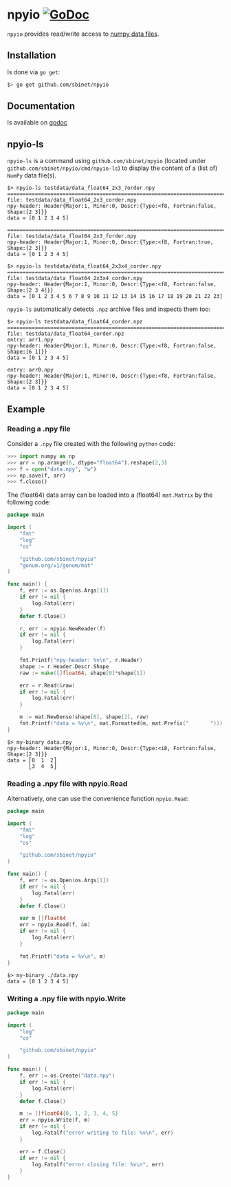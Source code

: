 # npyio [![GoDoc](https://godoc.org/github.com/sbinet/npyio?status.svg)](https://godoc.org/github.com/sbinet/npyio)

`npyio` provides read/write access to [numpy data files](http://docs.scipy.org/doc/numpy/neps/npy-format.html).

## Installation

Is done via `go get`:

```sh
$> go get github.com/sbinet/npyio
```

## Documentation

Is available on [godoc](https://godoc.org/github.com/sbinet/npyio)

## npyio-ls

`npyio-ls` is a command using `github.com/sbinet/npyio` (located under
`github.com/sbinet/npyio/cmd/npyio-ls`) to display the content of a (list of)
`NumPy` data file(s).

```
$> npyio-ls testdata/data_float64_2x3_?order.npy 
================================================================================
file: testdata/data_float64_2x3_corder.npy
npy-header: Header{Major:1, Minor:0, Descr:{Type:<f8, Fortran:false, Shape:[2 3]}}
data = [0 1 2 3 4 5]

================================================================================
file: testdata/data_float64_2x3_forder.npy
npy-header: Header{Major:1, Minor:0, Descr:{Type:<f8, Fortran:true, Shape:[2 3]}}
data = [0 1 2 3 4 5]

$> npyio-ls testdata/data_float64_2x3x4_corder.npy 
================================================================================
file: testdata/data_float64_2x3x4_corder.npy
npy-header: Header{Major:1, Minor:0, Descr:{Type:<f8, Fortran:false, Shape:[2 3 4]}}
data = [0 1 2 3 4 5 6 7 8 9 10 11 12 13 14 15 16 17 18 19 20 21 22 23]
```

`npyio-ls` automatically detects `.npz` archive files and inspects them too:

```
$> npyio-ls testdata/data_float64_corder.npz 
================================================================================
file: testdata/data_float64_corder.npz
entry: arr1.npy
npy-header: Header{Major:1, Minor:0, Descr:{Type:<f8, Fortran:false, Shape:[6 1]}}
data = [0 1 2 3 4 5]

entry: arr0.npy
npy-header: Header{Major:1, Minor:0, Descr:{Type:<f8, Fortran:false, Shape:[2 3]}}
data = [0 1 2 3 4 5]
```

## Example

### Reading a .npy file

Consider a `.npy` file created with the following `python` code:

```python
>>> import numpy as np
>>> arr = np.arange(6, dtype="float64").reshape(2,3)
>>> f = open("data.npy", "w")
>>> np.save(f, arr)
>>> f.close()
```

The (float64) data array can be loaded into a (float64) `mat.Matrix` by the following code:

```go
package main

import (
	"fmt"
	"log"
	"os"

	"github.com/sbinet/npyio"
	"gonum.org/v1/gonum/mat"
)

func main() {
	f, err := os.Open(os.Args[1])
	if err != nil {
		log.Fatal(err)
	}
	defer f.Close()

	r, err := npyio.NewReader(f)
	if err != nil {
		log.Fatal(err)
	}

	fmt.Printf("npy-header: %v\n", r.Header)
	shape := r.Header.Descr.Shape
	raw := make([]float64, shape[0]*shape[1])

	err = r.Read(&raw)
	if err != nil {
		log.Fatal(err)
	}

	m := mat.NewDense(shape[0], shape[1], raw)
	fmt.Printf("data = %v\n", mat.Formatted(m, mat.Prefix("       ")))
}
```

```
$> my-binary data.npy
npy-header: Header{Major:1, Minor:0, Descr:{Type:<i8, Fortran:false, Shape:[2 3]}}
data = ⎡0  1  2⎤
       ⎣3  4  5⎦
```

### Reading a .npy file with npyio.Read

Alternatively, one can use the convenience function `npyio.Read`:

```go
package main

import (
	"fmt"
	"log"
	"os"

	"github.com/sbinet/npyio"
)

func main() {
	f, err := os.Open(os.Args[1])
	if err != nil {
		log.Fatal(err)
	}
	defer f.Close()

	var m []float64
	err = npyio.Read(f, &m)
	if err != nil {
		log.Fatal(err)
	}

	fmt.Printf("data = %v\n", m)
}
```

```
$> my-binary ./data.npy
data = [0 1 2 3 4 5]
```

### Writing a .npy file with npyio.Write

```go
package main

import (
	"log"
	"os"

	"github.com/sbinet/npyio"
)

func main() {
	f, err := os.Create("data.npy")
	if err != nil {
		log.Fatal(err)
	}
	defer f.Close()

	m := []float64{0, 1, 2, 3, 4, 5}
	err = npyio.Write(f, m)
	if err != nil {
		log.Fatalf("error writing to file: %v\n", err)
	}

	err = f.Close()
	if err != nil {
		log.Fatalf("error closing file: %v\n", err)
	}
}
```
